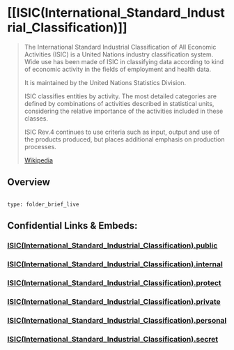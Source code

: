 
# [[ISIC(International_Standard_Industrial_Classification)]] 

> The International Standard Industrial Classification of All Economic Activities (ISIC) is a United Nations industry classification system. 
> Wide use has been made of ISIC in classifying data according to kind of economic activity in the fields of employment and health data.
>
> It is maintained by the United Nations Statistics Division.
> 
> ISIC classifies entities by activity. 
> The most detailed categories are defined by combinations of activities described in statistical units, considering the relative importance of the activities included in these classes.
>
> ISIC Rev.4 continues to use criteria such as input, output and use of the products produced, 
> but places additional emphasis on production processes.
>
> [Wikipedia](https://en.wikipedia.org/wiki/International%20Standard%20Industrial%20Classification)

## Overview

```folderv
```

```ccard
type: folder_brief_live
```
 


## Confidential Links & Embeds: 

### [ISIC(International_Standard_Industrial_Classification).public](/_public\UN(United_Nations)/ISIC(International_Standard_Industrial_Classification).public.md) 

### [ISIC(International_Standard_Industrial_Classification).internal](/_internal\UN(United_Nations)/ISIC(International_Standard_Industrial_Classification).internal.md) 

### [ISIC(International_Standard_Industrial_Classification).protect](/_protect\UN(United_Nations)/ISIC(International_Standard_Industrial_Classification).protect.md) 

### [ISIC(International_Standard_Industrial_Classification).private](/_private\UN(United_Nations)/ISIC(International_Standard_Industrial_Classification).private.md) 

### [ISIC(International_Standard_Industrial_Classification).personal](/_personal\UN(United_Nations)/ISIC(International_Standard_Industrial_Classification).personal.md) 

### [ISIC(International_Standard_Industrial_Classification).secret](/_secret\UN(United_Nations)/ISIC(International_Standard_Industrial_Classification).secret.md)

